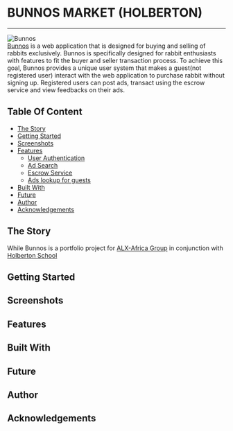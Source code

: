 <h1>BUNNOS MARKET (HOLBERTON)</h1>
<hr>

![Bunnos](https://user-images.githubusercontent.com/88320030/171253832-635a255c-eb06-4b89-b898-1e819545db55.png)
</br>
[Bunnos](https://olartbaraq.github.io/Bunnos_marketplace/) is a web application that is designed for buying and selling of rabbits exclusively. Bunnos is specifically designed for rabbit enthusiasts with features to fit the buyer and seller transaction process. To achieve this goal, Bunnos provides a unique user system that makes a guest(not registered user) interact with the web application to purchase rabbit without signing up. Registered users can post ads, transact using the escrow service and view feedbacks on their ads.
<h2>Table Of Content</h2>

  * [The Story](https://github.com/olartbaraq/Bunnos_marketplace/edit/main/README.md#the-story)
  * [Getting Started](https://github.com/olartbaraq/Bunnos_marketplace/edit/main/README.md#getting-started)
  * [Screenshots](https://github.com/olartbaraq/Bunnos_marketplace/edit/main/README.md#screenshots)
  * [Features](https://github.com/olartbaraq/Bunnos_marketplace/edit/main/README.md#features)
    * [User Authentication](https://github.com/olartbaraq/Bunnos_marketplace/edit/main/README.md#user-authentication)
    * [Ad Search](https://github.com/olartbaraq/Bunnos_marketplace/edit/main/README.md#ad-search)
    * [Escrow Service](https://github.com/olartbaraq/Bunnos_marketplace/edit/main/README.md#escrow-service)
    * [Ads lookup for guests](https://github.com/olartbaraq/Bunnos_marketplace/edit/main/README.md#ads-lookup-for-guests)
  * [Built With](https://github.com/olartbaraq/Bunnos_marketplace/edit/main/README.md#built-with)
  * [Future](https://github.com/olartbaraq/Bunnos_marketplace/edit/main/README.md#future)
  * [Author](https://github.com/olartbaraq/Bunnos_marketplace/edit/main/README.md#author)
  * [Acknowledgements](https://github.com/olartbaraq/Bunnos_marketplace/edit/main/README.md#acknowledgements)

<h2>The Story</h2>

  While Bunnos is a portfolio project for [ALX-Africa Group](https://www.alxafrica.com/) in conjunction with [Holberton School](https://www.holbertonschool.com/)
<h2>Getting Started</h2>
<h2>Screenshots</h2>
<h2>Features</h2>
<h2>Built With</h2>
<h2>Future</h2>
<h2>Author</h2>
<h2>Acknowledgements</h2>
